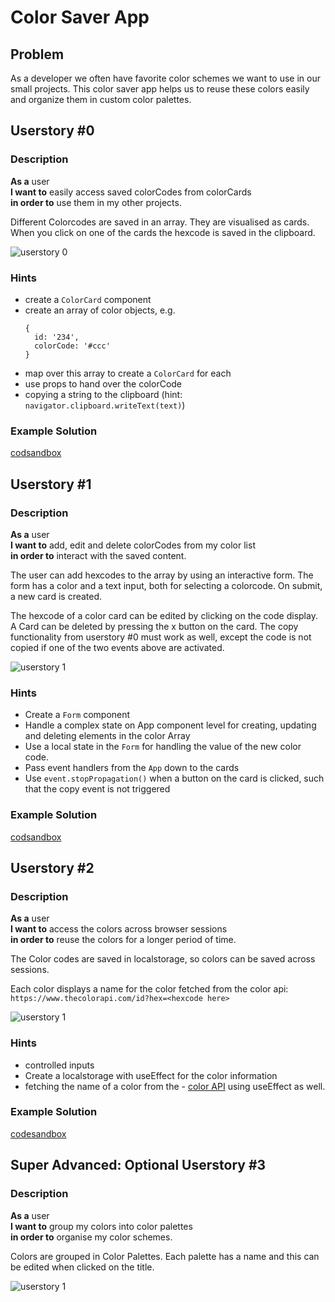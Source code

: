 # Color Saver App

## Problem

As a developer we often have favorite color schemes we want to use in our small projects. This color saver app helps us to reuse these colors easily and organize them in custom color palettes.

## Userstory #0

### Description

**As a** user  
**I want to** easily access saved colorCodes from colorCards  
**in order to** use them in my other projects.

Different Colorcodes are saved in an array. They are visualised as cards.
When you click on one of the cards the hexcode is saved in the clipboard.

![userstory 0](./assets/color-saver-app-userstory-0.png)

### Hints

- create a `ColorCard` component
- create an array of color objects, e.g.
  ```
  {
    id: '234',
    colorCode: '#ccc'
  }
  ```
- map over this array to create a `ColorCard` for each
- use props to hand over the colorCode
- copying a string to the clipboard (hint: `navigator.clipboard.writeText(text)`)

### Example Solution

[codsandbox](https://codesandbox.io/s/color-saver-assignment-userstory-0-xlwdq8?file=/src/components/ColorBox.js)

## Userstory #1

### Description

**As a** user  
**I want to** add, edit and delete colorCodes from my color list  
**in order to** interact with the saved content.

The user can add hexcodes to the array by using an interactive form. The
form has a color and a text input, both for selecting a colorcode.
On submit, a new card is created.

The hexcode of a color card can be edited by clicking on the code display.
A Card can be deleted by pressing the x button on the card.
The copy functionality from userstory #0 must work as well, except the code is not copied if one of the two events above are activated.

![userstory 1](./assets/color-saver-app-userstory-1.png)

### Hints

- Create a `Form` component
- Handle a complex state on App component level for creating, updating and deleting elements in the color Array
- Use a local state in the `Form` for handling the value of the new color code.
- Pass event handlers from the `App` down to the cards
- Use `event.stopPropagation()` when a button on the card is clicked, such that the copy event is not triggered

### Example Solution

[codsandbox](https://codesandbox.io/s/color-saver-assignment-userstory-1-tf40tu)

## Userstory #2

### Description

**As a** user  
**I want to** access the colors across browser sessions  
**in order to** reuse the colors for a longer period of time.

The Color codes are saved in localstorage, so colors can
be saved across
sessions.

Each color displays a name for the color fetched from the color api:
`https://www.thecolorapi.com/id?hex=<hexcode here>`

![userstory 1](./assets/color-saver-app-userstory-2.png)

### Hints

- controlled inputs
- Create a localstorage with useEffect for the color information
- fetching the name of a color from the - [color API](https://www.thecolorapi.com/) using useEffect as well.

### Example Solution

[codesandbox](https://codesandbox.io/s/color-saver-assignment-userstory-2-4ysp71)

## Super Advanced: Optional Userstory #3

### Description

**As a** user  
**I want to** group my colors into color palettes  
**in order to** organise my color schemes.

Colors are grouped in Color Palettes. Each palette has a name and this can be
edited when clicked on the title.

![userstory 1](./assets/color-saver-app-userstory-3.png)
